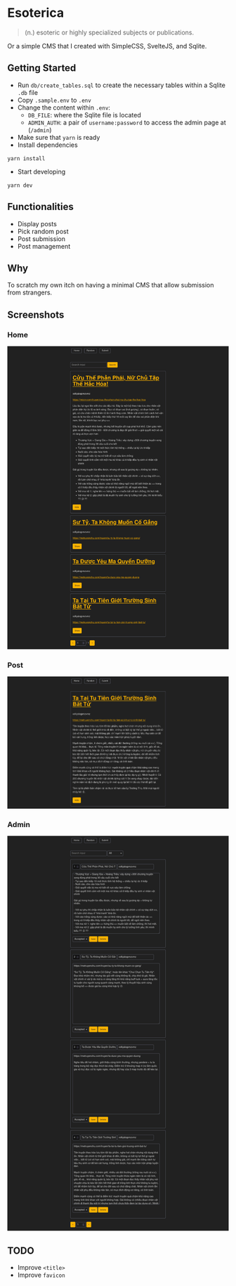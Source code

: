 # Esoterica

> (n.) esoteric or highly specialized subjects or publications.

Or a simple CMS that I created with SimpleCSS, SvelteJS, and Sqlite.

## Getting Started

- Run `db/create_tables.sql` to create the necessary tables within a Sqlite `.db` file
- Copy `.sample.env` to `.env`
- Change the content within `.env`:
  - `DB_FILE`: where the Sqlite file is located
  - `ADMIN_AUTH`: a pair of `username:password` to access the admin page at (`/admin`)
- Make sure that `yarn` is ready
- Install dependencies

```shell
yarn install
```

- Start developing

```shell
yarn dev
```

## Functionalities

- Display posts
- Pick random post
- Post submission
- Post management

## Why

To scratch my own itch on having a minimal CMS that allow submission from strangers.

## Screenshots

### Home

![](/docs/screenshots/home.png)

### Post

![](/docs/screenshots/post.png)

### Admin

![](/docs/screenshots/admin.png)

## TODO

- Improve `<title>`
- Improve `favicon`
